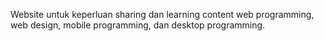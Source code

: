 Website untuk keperluan sharing dan learning content web programming, web design, mobile programming, dan desktop programming.
